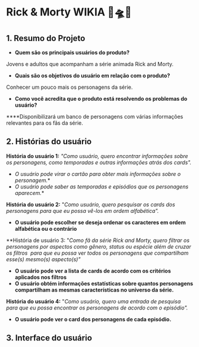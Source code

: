# Rick & Morty WIKIA 👴🛸👦

## 1. **Resumo do Projeto**

- **Quem são os principais usuários do produto?**

Jovens e adultos que acompanham a série animada Rick and Morty.

- **Quais são os objetivos do usuário em relação com o produto?**

Conhecer um pouco mais os personagens da série.

- **Como você acredita que o produto está resolvendo os problemas do usuário?**

****Disponibilizará um banco de personagens com várias informações relevantes para os fãs da série.

## 2. **Histórias do usuário**

**História do usuário 1:** *"Como usuário, quero encontrar informações sobre os personagens, como temporadas e outras informações atrás dos cards".*

- *O usuário pode virar o cartão para obter mais informações sobre o personagem.**
- *O usuário pode saber as temporadas e episódios que os personagens aparecem.**

**História do usuário 2:** "*Como usuário, quero pesquisar os cards dos personagens para que eu possa vê-los em ordem alfabética".*

- **O usuário pode escolher se deseja ordenar os caracteres em ordem alfabética ou o contrário**

**História de usuário 3: "*Como fã da série Rick and Morty, quero filtrar os personagens por aspectos como gênero, status ou espécie além de cruzar os filtros  para que eu possa ver todos os personagens que compartilham esse(s) mesmo(s) aspecto(s)"*

- **O usuário pode ver a lista de cards de acordo com os critérios aplicados nos filtros**
- **O usuário obtém informações estatísticas sobre quantos personagens compartilham as mesmas características no universo da série.**

**História do usuário 4:** "*Como usuário, quero uma entrada de pesquisa para que eu possa encontrar os personagens de acordo com o episódio".*

- **O usuário pode ver o card dos personagens de cada episódio.**

## 3. **Interface do usuário**

